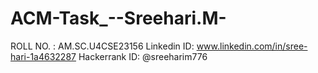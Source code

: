 # ACM-Task_--Sreehari.M-
ROLL NO. : AM.SC.U4CSE23156
Linkedin ID: www.linkedin.com/in/sree-hari-1a4632287
Hackerrank ID: @sreeharim776
